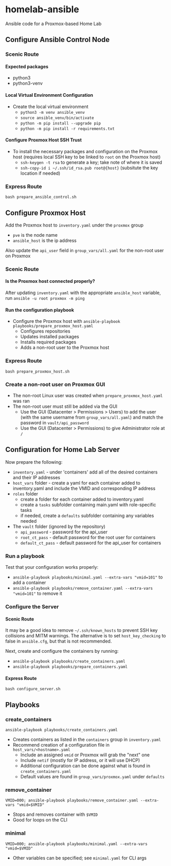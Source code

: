 # homelab-ansible
Ansible code for a Proxmox-based Home Lab

## Configure Ansible Control Node
### Scenic Route
#### Expected packages
- python3
- python3-venv

#### Local Virtual Environment Configuration
- Create the local virtual environment
    - `python3 -m venv ansible_venv`
    - `source ansible_venv/bin/activate`
    - `python -m pip install --upgrade pip`
    - `python -m pip install -r requirements.txt`

#### Configure Proxmox Host SSH Trust
- To install the necessary packages and configuration on the Proxmox host (requires local SSH key to be linked to `root` on the Proxmox host)
    - `ssh-keygen -t rsa` to generate a key; take note of where it is saved
    - `ssh-copy-id i ~/.ssh/id_rsa.pub root@{host}` (subsitute the key location if needed)

### Express Route
`bash prepare_ansible_control.sh`

## Configure Proxmox Host
Add the Proxmox host to `inventory.yaml` under the `proxmox` group
- `pve` is the node name
- `ansible_host` is the ip address

Also update the `api_user` field in `group_vars/all.yaml` for the non-root user on Proxmox

### Scenic Route
#### Is the Proxmox host connected properly?
After updating `inventory.yaml` with the appropriate `ansible_host` variable, run
`ansible -u root proxmox -m ping`

#### Run the configuration playbook
- Configure the Proxmox host with `ansible-playbook playbooks/prepare_proxmox_host.yaml`
    - Configures repositories
    - Updates installed packages
    - Installs required packages
    - Adds a non-root user to the Proxmox host

### Express Route
`bash prepare_proxmox_host.sh`

### Create a non-root user on Proxmox GUI
- The non-root Linux user was created when `prepare_proxmox_host.yaml` was ran
- The non-root user must still be added via the GUI
    - Use the GUI (Datacenter > Permissions > Users) to add the user (with the same username from `group_vars/all.yaml`) and match the password in `vault/api_password`
    - Use the GUI (Datacenter > Permissions) to give Administrator role at `/`

## Configuration for Home Lab Server
Now prepare the following:
- `inventory.yaml` - under 'containers' add all of the desired containers and their IP addresses
- `host_vars` folder - create a yaml for each container added to inventory.yaml and include the VMID and corresponding IP address
- `roles` folder
    - create a folder for each container added to inventory.yaml
    - create a `tasks` subfolder containing main.yaml with role-specific tasks
    - if needed, create a `defaults` subfolder containing any variables needed
- The `vault` folder (ignored by the repository)
    - `api_password` - password for the api_user
    - `root_ct_pass` - default password for the root user for containers
    - `default_ct_pass` - default password for the api_user for containers

### Run a playbook
Test that your configuration works properly:
- `ansible-playbook playbooks/minimal.yaml --extra-vars "vmid=101"` to add a container
- `ansible-playbook playbooks/remove_container.yaml --extra-vars "vmid=101"` to remove it

### Configure the Server
#### Scenic Route
It may be a good idea to remove `~/.ssh/known_hosts` to prevent SSH key collisions and MITM warnings. The alternative is to set `host_key_checking` to false in `ansible.cfg`, but that is not recommended.

Next, create and configure the containers by running:
- `ansible-playbook playbooks/create_containers.yaml`
- `ansible-playbook playbooks/prepare_containers.yaml`

#### Express Route
`bash configure_server.sh`

## Playbooks

### create_containers
`ansible-playbook playbooks/create_containers.yaml`
- Creates containers as listed in the `containers` group in `inventory.yaml`
- Recommend creation of a configuration file in `host_vars/<hostname>.yaml`
    - Include an assigned `vmid` or Proxmox will grab the "next" one
    - Include `netif` (mostly for IP address, or it will use DHCP)
    - Additional configuration can be done against what is found in `create_containers.yaml`
    - Default values are found in `group_vars/proxmox.yaml` under `defaults`

### remove_container
`VMID=000; ansible-playbook playbooks/remove_container.yaml --extra-vars "vmid=$VMID"`
- Stops and removes container with `$VMID`
- Good for loops on the CLI

### minimal
`VMID=000; ansible-playbook playbooks/minimal.yaml --extra-vars "vmid=$VMID"`
- Other variables can be specified; see `minimal.yaml` for CLI args
